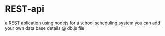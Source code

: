 # REST-api
a REST aplication using nodejs for a school scheduling system 
you can add your own data base details @ db.js file
